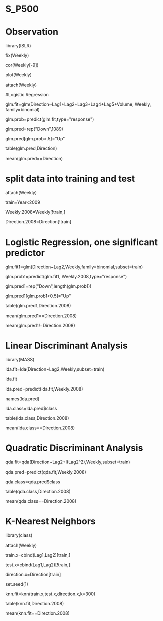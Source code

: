 # S_P500


# Observation

library(ISLR)

fix(Weekly)

cor(Weekly[-9])

plot(Weekly)

attach(Weekly)

#Logistic Regression

glm.fit=glm(Direction~Lag1+Lag2+Lag3+Lag4+Lag5+Volume, Weekly, family=binomial)

glm.prob=predict(glm.fit,type="response")

glm.pred=rep("Down",1089)

glm.pred[glm.prob>.5]="Up"

table(glm.pred,Direction)

mean(glm.pred==Direction)

# split data into training and test

attach(Weekly)

train=Year<2009

Weekly.2008=Weekly[!train,]

Direction.2008=Direction[!train]

# Logistic Regression, one significant predictor

glm.fit1=glm(Direction~Lag2,Weekly,family=binomial,subset=train)

glm.prob1=predict(glm.fit1, Weekly.2008,type="response")

glm.pred1=rep("Down",length(glm.prob1))

glm.pred1[glm.prob1>0.5]="Up"

table(glm.pred1,Direction.2008)

mean(glm.pred1==Direction.2008)

mean(glm.pred1!=Direction.2008)


# Linear Discriminant Analysis

library(MASS)

lda.fit=lda(Direction~Lag2,Weekly,subset=train)

lda.fit

lda.pred=predict(lda.fit,Weekly.2008)

names(lda.pred)

lda.class=lda.pred$class

table(lda.class,Direction.2008)

mean(lda.class==Direction.2008)

# Quadratic Discriminant Analysis

qda.fit=qda(Direction~Lag2+I(Lag2^2),Weekly,subset=train)

qda.pred=predict(qda.fit,Weekly.2008)

qda.class=qda.pred$class

table(qda.class,Direction.2008)

mean(qda.class==Direction.2008)

# K-Nearest Neighbors 

library(class)

attach(Weekly)

train.x=cbind(Lag1,Lag2)[train,]

test.x=cbind(Lag1,Lag2)[!train,]

direction.x=Direction[train]

set.seed(1)

knn.fit=knn(train.x,test.x,direction.x,k=300)

table(knn.fit,Direction.2008)

mean(knn.fit==Direction.2008)
